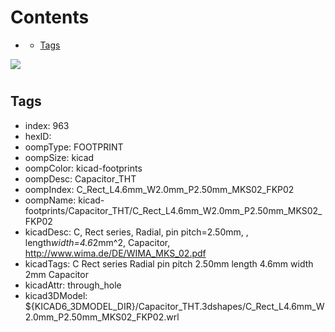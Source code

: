 



Contents
========

* [](#)
	* [Tags](#tags)
  
![][im]
# 

## Tags

- index: 963
- hexID: 
- oompType: FOOTPRINT
- oompSize: kicad
- oompColor: kicad-footprints
- oompDesc: Capacitor_THT
- oompIndex: C_Rect_L4.6mm_W2.0mm_P2.50mm_MKS02_FKP02
- oompName: kicad-footprints/Capacitor_THT/C_Rect_L4.6mm_W2.0mm_P2.50mm_MKS02_FKP02
- kicadDesc: C, Rect series, Radial, pin pitch=2.50mm, , length*width=4.6*2mm^2, Capacitor, http://www.wima.de/DE/WIMA_MKS_02.pdf
- kicadTags: C Rect series Radial pin pitch 2.50mm  length 4.6mm width 2mm Capacitor
- kicadAttr: through_hole
- kicad3DModel: ${KICAD6_3DMODEL_DIR}/Capacitor_THT.3dshapes/C_Rect_L4.6mm_W2.0mm_P2.50mm_MKS02_FKP02.wrl



[im]: image.png
